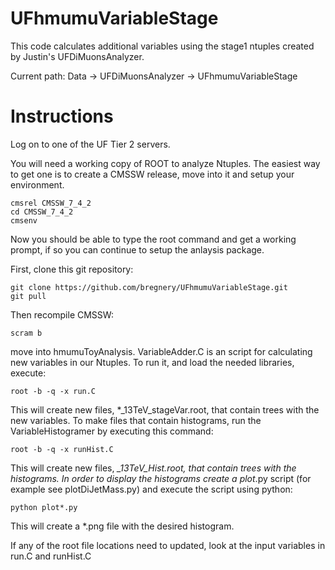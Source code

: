 # UFhmumuVariableStage
This code calculates additional variables using the stage1 ntuples created by Justin's UFDiMuonsAnalyzer.

Current path: Data -> UFDiMuonsAnalyzer -> UFhmumuVariableStage

Instructions
============

Log on to one of the UF Tier 2 servers.  

You will need a working copy of ROOT to analyze Ntuples.  The easiest way to get one is to create a CMSSW release, move into it and setup your environment.

    cmsrel CMSSW_7_4_2
    cd CMSSW_7_4_2
    cmsenv

Now you should be able to type the root command and get a working prompt, if so you can continue to setup the anlaysis package.

First, clone this git repository:

    git clone https://github.com/bregnery/UFhmumuVariableStage.git
    git pull

Then recompile CMSSW:

    scram b
    
move into hmumuToyAnalysis.  VariableAdder.C is an script for calculating new variables in our Ntuples.  To run it, and load the needed libraries, execute:

    root -b -q -x run.C
    
This will create new files, *_13TeV_stageVar.root, that contain trees with the new variables. To make files that contain histograms, run the VariableHistogramer by executing this command:

    root -b -q -x runHist.C
    
This will create new files, *_13TeV_Hist.root, that contain trees with the histograms. In order to display the histograms create a plot*.py script (for example see plotDiJetMass.py) and execute the script using python:

    python plot*.py
    
This will create a *.png file with the desired histogram.

If any of the root file locations need to updated, look at the input variables in run.C and runHist.C
    
